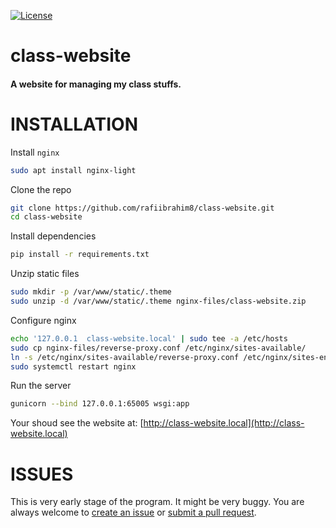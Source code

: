 [![License][License-shield]][License-url]

# class-website

#### A website for managing my class stuffs.


# INSTALLATION

Install `nginx`
```bash
sudo apt install nginx-light
```
Clone the repo
```bash
git clone https://github.com/rafiibrahim8/class-website.git
cd class-website
```
Install dependencies
```bash
pip install -r requirements.txt
```
Unzip static files
```bash
sudo mkdir -p /var/www/static/.theme
sudo unzip -d /var/www/static/.theme nginx-files/class-website.zip 
```
Configure nginx
```bash
echo '127.0.0.1  class-website.local' | sudo tee -a /etc/hosts
sudo cp nginx-files/reverse-proxy.conf /etc/nginx/sites-available/
ln -s /etc/nginx/sites-available/reverse-proxy.conf /etc/nginx/sites-enabled/reverse-proxy.conf
sudo systemctl restart nginx
```
Run the server
```bash
gunicorn --bind 127.0.0.1:65005 wsgi:app
```
Your shoud see the website at: [http://class-website.local](http://class-website.local)

# ISSUES

This is very early stage of the program. It might be very buggy. You are always welcome to [create an issue](https://github.com/rafiibrahim8/class-website/issues) or [submit a pull request](https://github.com/rafiibrahim8/class-website/pulls).

[License-shield]: https://img.shields.io/github/license/rafiibrahim8/class-website
[License-url]: https://github.com/rafiibrahim8/class-website/blob/master/LICENSE

